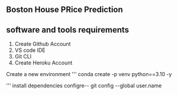 ## Boston House PRice Prediction



## software and tools requirements
1. Create Github Account
2. VS code IDE
3. Git CLI
4. Create Heroku Account

Create a new environment
'''
conda create -p venv python==3.10 -y

'''
install dependencies
configre-- git config --global user.name
